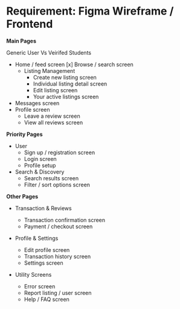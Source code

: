 # Requirement: Figma Wireframe / Frontend

**Main Pages**

Generic User Vs Veirifed Students

- Home / feed screen
  [x] Browse / search screen
  - Listing Management
    - Create new listing screen
    - Individual listing detail screen
    - Edit listing screen
    - Your active listings screen
- Messages screen
- Profile screen
  - Leave a review screen
  - View all reviews screen

**Priority Pages**

- User
  - Sign up / registration screen
  - Login screen
  - Profile setup
- Search & Discovery
  - Search results screen
  - Filter / sort options screen

**Other Pages**

- Transaction & Reviews

  - Transaction confirmation screen
  - Payment / checkout screen

- Profile & Settings
  - Edit profile screen
  - Transaction history screen
  - Settings screen
- Utility Screens
  - Error screen
  - Report listing / user screen
  - Help / FAQ screen
